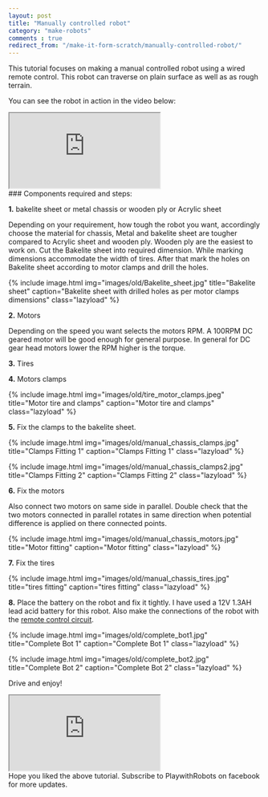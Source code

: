 ```yaml
---
layout: post
title: "Manually controlled robot"
category: "make-robots"
comments : true
redirect_from: "/make-it-form-scratch/manually-controlled-robot/"
---
```

This tutorial focuses on making a manual controlled robot using a wired remote control. This robot can traverse on plain surface as well as as rough terrain.

You can see the robot in action in the video below:
<div class="embed-responsive embed-responsive-16by9">
  <iframe class="embed-responsive-item" src="http://www.youtube.com/embed/Sgiectb69fw"></iframe>
</div>
### Components required and steps:

**1.** bakelite sheet or metal chassis or wooden ply or Acrylic sheet 

Depending on your requirement, how tough the robot you want, accordingly choose the material for chassis, Metal and bakelite sheet are tougher compared to Acrylic sheet and wooden ply. Wooden ply are the easiest to work on. Cut the Bakelite sheet into required dimension. While marking dimensions accommodate the width of tires. After that mark the holes on Bakelite sheet according to motor clamps and drill the holes.

{% include image.html img="images/old/Bakelite_sheet.jpg" title="Bakelite sheet" caption="Bakelite sheet with drilled holes as per motor clamps dimensions" class="lazyload" %}

**2.** Motors 

Depending on the speed you want selects the motors RPM. A 100RPM DC geared motor will be good enough for general purpose. In general for DC gear head motors lower the RPM higher is the torque.  

**3.** Tires 

**4.** Motors clamps 

{% include image.html img="images/old/tire_motor_clamps.jpeg" title="Motor tire and clamps" caption="Motor tire and clamps" class="lazyload" %}


**5.** Fix the clamps to the bakelite sheet. 

{% include image.html img="images/old/manual_chassis_clamps.jpg" title="Clamps Fitting 1" caption="Clamps Fitting 1" class="lazyload" %}

{% include image.html img="images/old/manual_chassis_clamps2.jpg" title="Clamps Fitting 2" caption="Clamps Fitting 2" class="lazyload" %}


**6.** Fix the motors 

Also connect two motors on same side in parallel. Double check that the two motors connected in parallel rotates in same direction when potential difference is applied on there connected points. 

{% include image.html img="images/old/manual_chassis_motors.jpg" title="Motor fitting" caption="Motor fitting" class="lazyload" %}


**7.** Fix the tires 

{% include image.html img="images/old/manual_chassis_tires.jpg" title="tires fitting" caption="tires fitting" class="lazyload" %}

**8.** Place the battery on the robot and fix it tightly. I have used a 12V 1.3AH lead acid battery for this robot. Also make the connections of the robot with the [remote control circuit](/wired-relay-remote "Wired relay remote control circuit"). 

{% include image.html img="images/old/complete_bot1.jpg" title="Complete Bot 1" caption="Complete Bot 1" class="lazyload" %}

{% include image.html img="images/old/complete_bot2.jpg" title="Complete Bot 2" caption="Complete Bot 2" class="lazyload" %}

Drive and enjoy!

<div class="embed-responsive embed-responsive-16by9">
  <iframe class="embed-responsive-item" src="http://www.youtube.com/embed/Sgiectb69fw"></iframe>
</div>
Hope you liked the above tutorial. Subscribe to PlaywithRobots on facebook for more updates.


